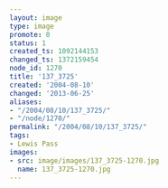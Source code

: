 ```yaml
---
layout: image
type: image
promote: 0
status: 1
created_ts: 1092144153
changed_ts: 1372159454
node_id: 1270
title: '137_3725'
created: '2004-08-10'
changed: '2013-06-25'
aliases:
- "/2004/08/10/137_3725/"
- "/node/1270/"
permalink: "/2004/08/10/137_3725/"
tags:
- Lewis Pass
images:
- src: image/images/137_3725-1270.jpg
  name: 137_3725-1270.jpg
---
```


